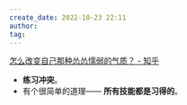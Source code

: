 ```yaml
---
create_date: 2022-10-23 22:11
author: 
tag: 
---
```

[怎么改变自己那种怂怂懦弱的气质？ - 知乎](https://www.zhihu.com/question/494092149/answer/2210817068)

- **练习冲突**。
- 有个很简单的道理—— **所有技能都是习得的**。
